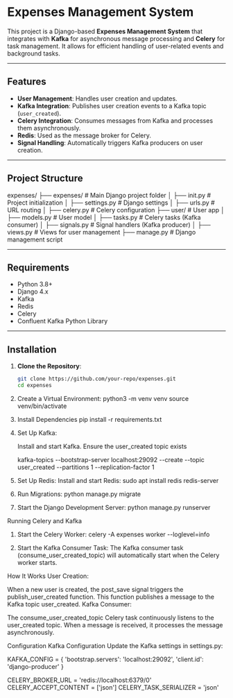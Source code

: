 # Expenses Management System

This project is a Django-based **Expenses Management System** that integrates with **Kafka** for asynchronous message processing and **Celery** for task management. It allows for efficient handling of user-related events and background tasks.

---

## Features

- **User Management**: Handles user creation and updates.
- **Kafka Integration**: Publishes user creation events to a Kafka topic (`user_created`).
- **Celery Integration**: Consumes messages from Kafka and processes them asynchronously.
- **Redis**: Used as the message broker for Celery.
- **Signal Handling**: Automatically triggers Kafka producers on user creation.

---

## Project Structure

expenses/ ├── expenses/ # Main Django project folder │ ├── init.py # Project initialization │ ├── settings.py # Django settings │ ├── urls.py # URL routing │ ├── celery.py # Celery configuration ├── user/ # User app │ ├── models.py # User model │ ├── tasks.py # Celery tasks (Kafka consumer) │ ├── signals.py # Signal handlers (Kafka producer) │ ├── views.py # Views for user management ├── manage.py # Django management script

---

## Requirements

- Python 3.8+
- Django 4.x
- Kafka
- Redis
- Celery
- Confluent Kafka Python Library

---

## Installation

1. **Clone the Repository**:
   ```bash
   git clone https://github.com/your-repo/expenses.git
   cd expenses

2. Create a Virtual Environment:
    python3 -m venv venv
    source venv/bin/activate

3. Install Dependencies
    pip install -r requirements.txt

4. Set Up Kafka:

    Install and start Kafka.
    Ensure the user_created topic exists

    kafka-topics --bootstrap-server localhost:29092 --create --topic user_created --partitions 1 --replication-factor 1

5. Set Up Redis:
    Install and start Redis:
        sudo apt install redis
        redis-server

6. Run Migrations:
    python manage.py migrate

7. Start the Django Development Server:
    python manage.py runserver


Running Celery and Kafka

1. Start the Celery Worker:
    celery -A expenses worker --loglevel=info

2. Start the Kafka Consumer Task: The Kafka consumer task (consume_user_created_topic) will automatically start when the Celery worker starts.

How It Works
User Creation:

When a new user is created, the post_save signal triggers the publish_user_created function.
This function publishes a message to the Kafka topic user_created.
Kafka Consumer:

The consume_user_created_topic Celery task continuously listens to the user_created topic.
When a message is received, it processes the message asynchronously.


Configuration
Kafka Configuration
Update the Kafka settings in settings.py:

KAFKA_CONFIG = {
    'bootstrap.servers': 'localhost:29092',
    'client.id': 'django-producer'
}

CELERY_BROKER_URL = 'redis://localhost:6379/0'
CELERY_ACCEPT_CONTENT = ['json']
CELERY_TASK_SERIALIZER = 'json'
